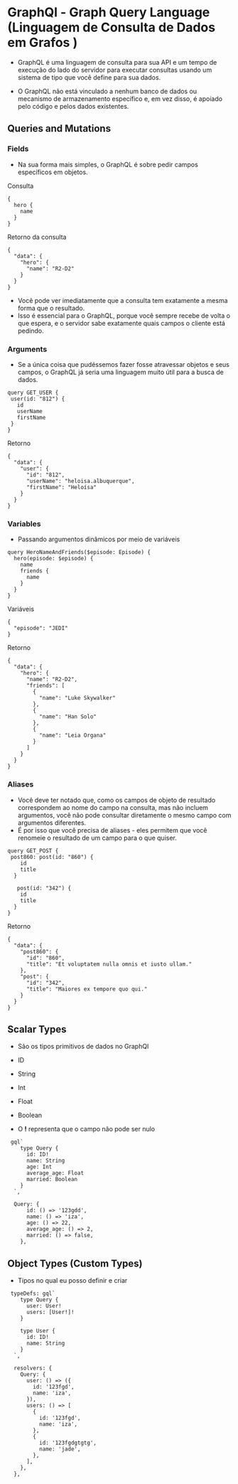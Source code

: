 # GraphQl - Graph Query Language (Linguagem de Consulta de Dados em Grafos )

- GraphQL é uma linguagem de consulta para sua API e um tempo de execução do lado do servidor para executar consultas usando um sistema de tipo que você define para sua dados.

- O GraphQL não está vinculado a nenhum banco de dados ou mecanismo de armazenamento específico e, em vez disso, é apoiado pelo código e pelos dados existentes.

## Queries and Mutations

### Fields

- Na sua forma mais simples, o GraphQL é sobre pedir campos específicos em objetos.

Consulta

```
{
  hero {
    name
  }
}

```

Retorno da consulta

```
{
  "data": {
    "hero": {
      "name": "R2-D2"
    }
  }
}

```

- Você pode ver imediatamente que a consulta tem exatamente a mesma forma que o resultado.
- Isso é essencial para o GraphQL, porque você sempre recebe de volta o que espera, e o servidor sabe exatamente quais campos o cliente está pedindo.

### Arguments

- Se a única coisa que pudéssemos fazer fosse atravessar objetos e seus campos, o GraphQL já seria uma linguagem muito útil para a busca de dados.

```
query GET_USER {
 user(id: "812") {
   id
   userName
   firstName
 }
}

```

Retorno

```
{
  "data": {
    "user": {
      "id": "812",
      "userName": "heloisa.albuquerque",
      "firstName": "Heloísa"
    }
  }
}

```

### Variables

- Passando argumentos dinâmicos por meio de variáveis

```
query HeroNameAndFriends($episode: Episode) {
  hero(episode: $episode) {
    name
    friends {
      name
    }
  }
}

```

Variáveis

```
{
  "episode": "JEDI"
}

```

Retorno

```
{
  "data": {
    "hero": {
      "name": "R2-D2",
      "friends": [
        {
          "name": "Luke Skywalker"
        },
        {
          "name": "Han Solo"
        },
        {
          "name": "Leia Organa"
        }
      ]
    }
  }
}

```

### Aliases

- Você deve ter notado que, como os campos de objeto de resultado correspondem ao nome do campo na consulta, mas não incluem argumentos, você não pode consultar diretamente o mesmo campo com argumentos diferentes.
- É por isso que você precisa de aliases - eles permitem que você renomeie o resultado de um campo para o que quiser.

```
query GET_POST {
 post860: post(id: "860") {
    id
    title
  }

   post(id: "342") {
    id
    title
  }
}

```

Retorno

```
{
  "data": {
    "post860": {
      "id": "860",
      "title": "Et voluptatem nulla omnis et iusto ullam."
    },
    "post": {
      "id": "342",
      "title": "Maiores ex tempore quo qui."
    }
  }
}

```

## Scalar Types

- São os tipos primitivos de dados no GraphQl
- ID
- String
- Int
- Float
- Boolean

- O **!** representa que o campo não pode ser nulo

```
 gql`
    type Query {
      id: ID!
      name: String
      age: Int
      average_age: Float
      married: Boolean
    }
  `,

  Query: {
      id: () => '123gdd',
      name: () => 'iza',
      age: () => 22,
      average_age: () => 2,
      married: () => false,
    },

```

## Object Types (Custom Types)

- Tipos no qual eu posso definir e criar

```
 typeDefs: gql`
    type Query {
      user: User!
      users: [User!]!
    }

    type User {
      id: ID!
      name: String
    }
  `,

  resolvers: {
    Query: {
      user: () => ({
        id: '123fgd',
        name: 'iza',
      }),
      users: () => [
        {
          id: '123fgd',
          name: 'iza',
        },
        {
          id: '123fgdgtgtg',
          name: 'jade',
        },
      ],
    },
  },

```

